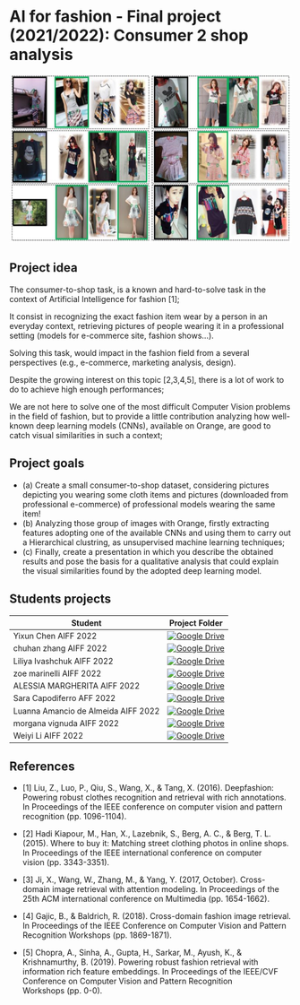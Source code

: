 # AI for fashion - Final project (2021/2022): Consumer 2 shop analysis

<p align="center">
  <img width="600" height="300" src="imgs/cons2shop.png">
</p>


## Project idea

The consumer-to-shop task, is a known and hard-to-solve task in the context of Artificial Intelligence for fashion [1];

It consist in recognizing the exact fashion item wear by a person in an everyday context, retrieving pictures of people wearing it in a professional setting (models for e-commerce site, fashion shows...).

Solving this task, would impact in the fashion field from a several perspectives (e.g., e-commerce, marketing analysis, design).

Despite the growing interest on this topic [2,3,4,5], there is a lot of work to do to achieve high enough performances;

We are not here to solve one of the most difficult Computer Vision problems in the field of fashion, but to provide a little contribution analyzing how well-known deep learning models (CNNs), available on Orange, are good to catch visual similarities in such a context;

## Project goals

- (a) Create a small consumer-to-shop dataset, considering pictures depicting you wearing some cloth items and pictures (downloaded from professional e-commerce) of professional models wearing the same item!
- (b) Analyzing those group of images with Orange, firstly extracting features adopting one of the available CNNs and using them to carry out a Hierarchical clustring, as unsupervised machine learning techniques;
- (c) Finally, create a presentation in which you describe the obtained results and pose the basis for a qualitative analysis that could explain the visual similarities found by the adopted deep learning model.

## Students projects
| Student  | Project Folder |
| ------------- | ------------- |
| Yixun Chen AIFF 2022 | [![Google Drive](https://img.shields.io/badge/Google%20Drive-4285F4?style=for-the-badge&logo=googledrive&logoColor=white)](https://drive.google.com/drive/folders/1uilvLuxW3VmTzYfxCGCQdRc2-gHmD_Nw)|
| chuhan zhang AIFF 2022 | [![Google Drive](https://img.shields.io/badge/Google%20Drive-4285F4?style=for-the-badge&logo=googledrive&logoColor=white)](https://drive.google.com/drive/folders/1tvCIMPhx8ibc4sc4__YhQAfuZpnc9d9_)|
| Liliya Ivashchuk AIFF 2022 | [![Google Drive](https://img.shields.io/badge/Google%20Drive-4285F4?style=for-the-badge&logo=googledrive&logoColor=white)](https://drive.google.com/drive/folders/15YSgF42MVEsErjYZ_JC7Hh5d9GfOl9cA)|
| zoe marinelli AIFF 2022 | [![Google Drive](https://img.shields.io/badge/Google%20Drive-4285F4?style=for-the-badge&logo=googledrive&logoColor=white)](https://drive.google.com/drive/folders/1g6jq0Q0F1UVwlKgqv93QPlxx5ZvArnya)|
| ALESSIA MARGHERITA AIFF 2022 | [![Google Drive](https://img.shields.io/badge/Google%20Drive-4285F4?style=for-the-badge&logo=googledrive&logoColor=white)](https://drive.google.com/drive/folders/19VWS8KPtZsTZoxwdSFpLe-tMYsC9nzJu)|
| Sara Capodiferro AFF 2022 | [![Google Drive](https://img.shields.io/badge/Google%20Drive-4285F4?style=for-the-badge&logo=googledrive&logoColor=white)](https://drive.google.com/drive/folders/1YapmCvLeWsNtnf6RTFrKjO8lQq4xzex3)|
| Luanna Amancio de Almeida AIFF 2022 | [![Google Drive](https://img.shields.io/badge/Google%20Drive-4285F4?style=for-the-badge&logo=googledrive&logoColor=white)](https://drive.google.com/drive/folders/1J9Gxcle7IeJM7qy9XDAuVhgGnqm_VfoM)|
| morgana vignuda AIFF 2022 | [![Google Drive](https://img.shields.io/badge/Google%20Drive-4285F4?style=for-the-badge&logo=googledrive&logoColor=white)](https://drive.google.com/drive/folders/1Kzkj3pPoWE2CoERcyiLQjXfYyf4kPYYK)|
| Weiyi Li AIFF 2022 | [![Google Drive](https://img.shields.io/badge/Google%20Drive-4285F4?style=for-the-badge&logo=googledrive&logoColor=white)](https://drive.google.com/drive/folders/1j1yo9Swc6Zkn8HvIgRHcIxU3kjZanjBi)|


## References

- [1] Liu, Z., Luo, P., Qiu, S., Wang, X., & Tang, X. (2016). Deepfashion: Powering robust clothes recognition and retrieval with rich annotations. In Proceedings of the IEEE conference on computer vision and pattern recognition (pp. 1096-1104).

- [2] Hadi Kiapour, M., Han, X., Lazebnik, S., Berg, A. C., & Berg, T. L. (2015). Where to buy it: Matching street clothing photos in online shops. In Proceedings of the IEEE international conference on computer vision (pp. 3343-3351).

- [3] Ji, X., Wang, W., Zhang, M., & Yang, Y. (2017, October). Cross-domain image retrieval with attention modeling. In Proceedings of the 25th ACM international conference on Multimedia (pp. 1654-1662).

- [4] Gajic, B., & Baldrich, R. (2018). Cross-domain fashion image retrieval. In Proceedings of the IEEE Conference on Computer Vision and Pattern Recognition Workshops (pp. 1869-1871).

- [5] Chopra, A., Sinha, A., Gupta, H., Sarkar, M., Ayush, K., & Krishnamurthy, B. (2019). Powering robust fashion retrieval with information rich feature embeddings. In Proceedings of the IEEE/CVF Conference on Computer Vision and Pattern Recognition Workshops (pp. 0-0).
